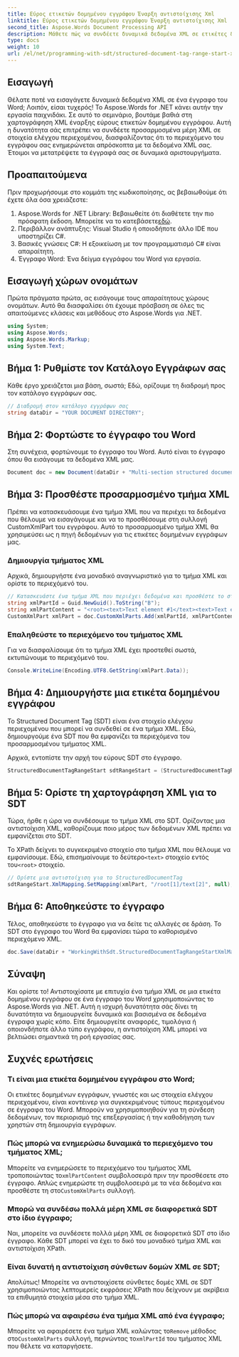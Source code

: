 ```yaml
---
title: Εύρος ετικετών δομημένου εγγράφου Έναρξη αντιστοίχισης Xml
linktitle: Εύρος ετικετών δομημένου εγγράφου Έναρξη αντιστοίχισης Xml
second_title: Aspose.Words Document Processing API
description: Μάθετε πώς να συνδέετε δυναμικά δεδομένα XML σε ετικέτες δομημένων εγγράφων στο Word χρησιμοποιώντας το Aspose.Words για .NET. Ακολουθήστε τον βήμα προς βήμα οδηγό μας.
type: docs
weight: 10
url: /el/net/programming-with-sdt/structured-document-tag-range-start-xml-mapping/
---
```

## Εισαγωγή

Θέλατε ποτέ να εισαγάγετε δυναμικά δεδομένα XML σε ένα έγγραφο του Word; Λοιπόν, είσαι τυχερός! Το Aspose.Words for .NET κάνει αυτήν την εργασία παιχνιδάκι. Σε αυτό το σεμινάριο, βουτάμε βαθιά στη χαρτογράφηση XML έναρξης εύρους ετικετών δομημένου εγγράφου. Αυτή η δυνατότητα σάς επιτρέπει να συνδέετε προσαρμοσμένα μέρη XML σε στοιχεία ελέγχου περιεχομένου, διασφαλίζοντας ότι το περιεχόμενο του εγγράφου σας ενημερώνεται απρόσκοπτα με τα δεδομένα XML σας. Έτοιμοι να μετατρέψετε τα έγγραφά σας σε δυναμικά αριστουργήματα.

## Προαπαιτούμενα

Πριν προχωρήσουμε στο κομμάτι της κωδικοποίησης, ας βεβαιωθούμε ότι έχετε όλα όσα χρειάζεστε:

1.  Aspose.Words for .NET Library: Βεβαιωθείτε ότι διαθέτετε την πιο πρόσφατη έκδοση. Μπορείτε να το κατεβάσετε[εδώ](https://releases.aspose.com/words/net/).
2. Περιβάλλον ανάπτυξης: Visual Studio ή οποιοδήποτε άλλο IDE που υποστηρίζει C#.
3. Βασικές γνώσεις C#: Η εξοικείωση με τον προγραμματισμό C# είναι απαραίτητη.
4. Έγγραφο Word: Ένα δείγμα εγγράφου του Word για εργασία.

## Εισαγωγή χώρων ονομάτων

Πρώτα πράγματα πρώτα, ας εισάγουμε τους απαραίτητους χώρους ονομάτων. Αυτό θα διασφαλίσει ότι έχουμε πρόσβαση σε όλες τις απαιτούμενες κλάσεις και μεθόδους στο Aspose.Words για .NET.

```csharp
using System;
using Aspose.Words;
using Aspose.Words.Markup;
using System.Text;
```

## Βήμα 1: Ρυθμίστε τον Κατάλογο Εγγράφων σας

Κάθε έργο χρειάζεται μια βάση, σωστά; Εδώ, ορίζουμε τη διαδρομή προς τον κατάλογο εγγράφων σας.

```csharp
// Διαδρομή στον κατάλογο εγγράφων σας
string dataDir = "YOUR DOCUMENT DIRECTORY";
```

## Βήμα 2: Φορτώστε το έγγραφο του Word

Στη συνέχεια, φορτώνουμε το έγγραφο του Word. Αυτό είναι το έγγραφο όπου θα εισάγουμε τα δεδομένα XML μας.

```csharp
Document doc = new Document(dataDir + "Multi-section structured document tags.docx");
```

## Βήμα 3: Προσθέστε προσαρμοσμένο τμήμα XML

Πρέπει να κατασκευάσουμε ένα τμήμα XML που να περιέχει τα δεδομένα που θέλουμε να εισαγάγουμε και να το προσθέσουμε στη συλλογή CustomXmlPart του εγγράφου. Αυτό το προσαρμοσμένο τμήμα XML θα χρησιμεύσει ως η πηγή δεδομένων για τις ετικέτες δομημένων εγγράφων μας.

### Δημιουργία τμήματος XML

Αρχικά, δημιουργήστε ένα μοναδικό αναγνωριστικό για το τμήμα XML και ορίστε το περιεχόμενό του.

```csharp
// Κατασκευάστε ένα τμήμα XML που περιέχει δεδομένα και προσθέστε το στη συλλογή CustomXmlPart του εγγράφου.
string xmlPartId = Guid.NewGuid().ToString("B");
string xmlPartContent = "<root><text>Text element #1</text><text>Text element #2</text></root>";
CustomXmlPart xmlPart = doc.CustomXmlParts.Add(xmlPartId, xmlPartContent);
```

### Επαληθεύστε το περιεχόμενο του τμήματος XML

Για να διασφαλίσουμε ότι το τμήμα XML έχει προστεθεί σωστά, εκτυπώνουμε το περιεχόμενό του.

```csharp
Console.WriteLine(Encoding.UTF8.GetString(xmlPart.Data));
```

## Βήμα 4: Δημιουργήστε μια ετικέτα δομημένου εγγράφου

Το Structured Document Tag (SDT) είναι ένα στοιχείο ελέγχου περιεχομένου που μπορεί να συνδεθεί σε ένα τμήμα XML. Εδώ, δημιουργούμε ένα SDT που θα εμφανίζει τα περιεχόμενα του προσαρμοσμένου τμήματος XML.

Αρχικά, εντοπίστε την αρχή του εύρους SDT στο έγγραφο.

```csharp
StructuredDocumentTagRangeStart sdtRangeStart = (StructuredDocumentTagRangeStart)doc.GetChild(NodeType.StructuredDocumentTagRangeStart, 0, true);
```

## Βήμα 5: Ορίστε τη χαρτογράφηση XML για το SDT

Τώρα, ήρθε η ώρα να συνδέσουμε το τμήμα XML στο SDT. Ορίζοντας μια αντιστοίχιση XML, καθορίζουμε ποιο μέρος των δεδομένων XML πρέπει να εμφανίζεται στο SDT.

 Το XPath δείχνει το συγκεκριμένο στοιχείο στο τμήμα XML που θέλουμε να εμφανίσουμε. Εδώ, επισημαίνουμε το δεύτερο`<text>` στοιχείο εντός του`<root>` στοιχείο.

```csharp
// Ορίστε μια αντιστοίχιση για το StructuredDocumentTag
sdtRangeStart.XmlMapping.SetMapping(xmlPart, "/root[1]/text[2]", null);
```

## Βήμα 6: Αποθηκεύστε το έγγραφο

Τέλος, αποθηκεύστε το έγγραφο για να δείτε τις αλλαγές σε δράση. Το SDT στο έγγραφο του Word θα εμφανίσει τώρα το καθορισμένο περιεχόμενο XML.

```csharp
doc.Save(dataDir + "WorkingWithSdt.StructuredDocumentTagRangeStartXmlMapping.docx");
```

## Σύναψη

Και ορίστε το! Αντιστοιχίσατε με επιτυχία ένα τμήμα XML σε μια ετικέτα δομημένου εγγράφου σε ένα έγγραφο του Word χρησιμοποιώντας το Aspose.Words για .NET. Αυτή η ισχυρή δυνατότητα σάς δίνει τη δυνατότητα να δημιουργείτε δυναμικά και βασισμένα σε δεδομένα έγγραφα χωρίς κόπο. Είτε δημιουργείτε αναφορές, τιμολόγια ή οποιονδήποτε άλλο τύπο εγγράφου, η αντιστοίχιση XML μπορεί να βελτιώσει σημαντικά τη ροή εργασίας σας.

## Συχνές ερωτήσεις

### Τι είναι μια ετικέτα δομημένου εγγράφου στο Word;
Οι ετικέτες δομημένων εγγράφων, γνωστές και ως στοιχεία ελέγχου περιεχομένου, είναι κοντέινερ για συγκεκριμένους τύπους περιεχομένου σε έγγραφα του Word. Μπορούν να χρησιμοποιηθούν για τη σύνδεση δεδομένων, τον περιορισμό της επεξεργασίας ή την καθοδήγηση των χρηστών στη δημιουργία εγγράφων.

### Πώς μπορώ να ενημερώσω δυναμικά το περιεχόμενο του τμήματος XML;
 Μπορείτε να ενημερώσετε το περιεχόμενο του τμήματος XML τροποποιώντας το`xmlPartContent` συμβολοσειρά πριν την προσθέσετε στο έγγραφο. Απλώς ενημερώστε τη συμβολοσειρά με τα νέα δεδομένα και προσθέστε τη στο`CustomXmlParts` συλλογή.

### Μπορώ να συνδέσω πολλά μέρη XML σε διαφορετικά SDT στο ίδιο έγγραφο;
Ναι, μπορείτε να συνδέσετε πολλά μέρη XML σε διαφορετικά SDT στο ίδιο έγγραφο. Κάθε SDT μπορεί να έχει το δικό του μοναδικό τμήμα XML και αντιστοίχιση XPath.

### Είναι δυνατή η αντιστοίχιση σύνθετων δομών XML σε SDT;
Απολύτως! Μπορείτε να αντιστοιχίσετε σύνθετες δομές XML σε SDT χρησιμοποιώντας λεπτομερείς εκφράσεις XPath που δείχνουν με ακρίβεια τα επιθυμητά στοιχεία μέσα στο τμήμα XML.

### Πώς μπορώ να αφαιρέσω ένα τμήμα XML από ένα έγγραφο;
 Μπορείτε να αφαιρέσετε ένα τμήμα XML καλώντας το`Remove` μέθοδος στο`CustomXmlParts` συλλογή, περνώντας το`xmlPartId` του τμήματος XML που θέλετε να καταργήσετε.